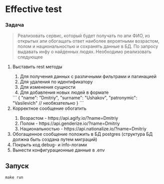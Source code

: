 # Effective test

### Задача

> Реализовать сервис, который будет получать по апи ФИО, из открытых апи обогащать ответ наиболее вероятными возрастом, полом и национальностью и сохранять данные в БД. По запросу выдавать инфу о найденных людях. Необходимо реализовать следующее

<ol>
  <li>Выставить rest методы</li>
  <ol>
    <li>Для получения данных с различными фильтрами и пагинацией</li>
    <li>Для удаления по идентификатору</li>
    <li>Для изменения сущности</li>
    <li>Для добавления новых людей в формате</li>
  </ol>
  ```
  {
    "name": "Dmitriy",
    "surname": "Ushakov",
    "patronymic": "Vasilevich" // необязательно
  }
  ```
  <li>Корректное сообщение обогатить</li>
  <ol>
    <li>Возрастом - https://api.agify.io/?name=Dmitriy</li>
    <li>Полом - https://api.genderize.io/?name=Dmitriy</li>
    <li>Национальностью - https://api.nationalize.io/?name=Dmitriy</li>
  </ol>
  <li>Обогащенное сообщение положить в БД postgres (структура БД должна быть создана путем миграций)</li>
  <li>Покрыть код debug- и info-логами</li>
  <li>Вынести конфигурационные данные в .env</li>
</ol>
 

##  Запуск
```
make run
```